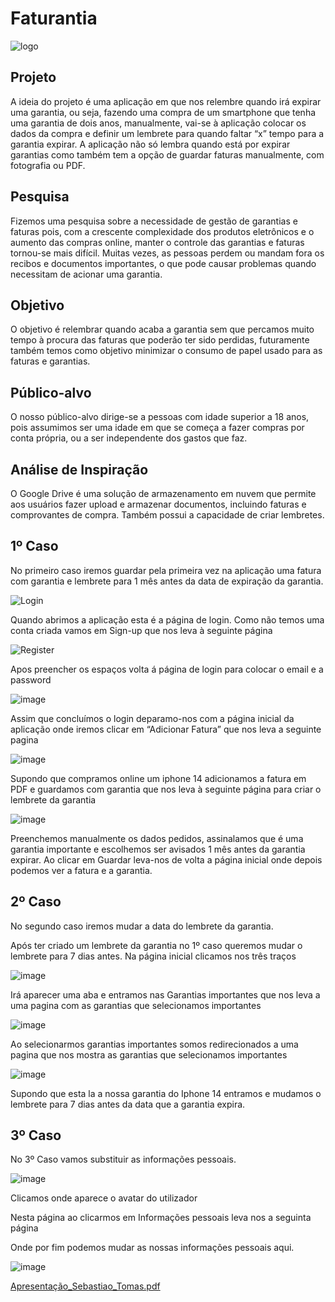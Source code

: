 # Faturantia


![logo](imagens/Imagens%20Github/Design%20sem%20nome-3%20(2).png)


## Projeto

A ideia do projeto é uma aplicação em que nos relembre quando irá expirar uma garantia, ou seja, fazendo uma compra de um smartphone que tenha uma garantia de dois anos, manualmente, vai-se à aplicação colocar os dados da compra e definir um lembrete para quando faltar “x” tempo para a garantia expirar. A aplicação não só lembra quando está por expirar garantias como também tem a opção de guardar faturas manualmente, com fotografia ou PDF.

## Pesquisa

Fizemos uma pesquisa sobre a necessidade de gestão de garantias e faturas pois, com a crescente complexidade dos produtos eletrônicos e o aumento das compras online, manter o controle das garantias e faturas tornou-se mais difícil. Muitas vezes, as pessoas perdem ou mandam fora os recibos e documentos importantes, o que pode causar problemas quando necessitam de acionar uma garantia.

## Objetivo

O objetivo é relembrar quando acaba a garantia sem que percamos muito tempo à procura das faturas que poderão ter sido perdidas, futuramente também temos como objetivo minimizar o consumo de papel usado para as faturas e garantias.

## Público-alvo

O nosso público-alvo dirige-se a pessoas com idade superior a 18 anos, pois assumimos ser uma idade em que se começa a fazer compras por conta própria, ou a ser independente dos gastos que faz.

## Análise de Inspiração

O Google Drive é uma solução de armazenamento em nuvem que permite aos usuários fazer upload e armazenar documentos, incluindo faturas e comprovantes de compra. Também possui a capacidade de criar lembretes.

## 1º Caso

No primeiro caso iremos guardar pela primeira vez na aplicação uma fatura com garantia e lembrete para 1 mês antes da data de expiração da garantia.

![Login](imagens/Imagens%20Github/login.png)
 

Quando abrimos a aplicação esta é a página de login. Como não temos uma conta criada vamos em Sign-up que nos leva à seguinte página

![Register](imagens/Imagens%20Github/register.png)


Apos preencher os espaços volta á página de login para colocar o email e a password

![image](imagens/Imagens%20Github/pagina%20inicial.png)

Assim que concluímos o login deparamo-nos com a página inicial da aplicação onde iremos clicar em “Adicionar Fatura” que nos leva a seguinte pagina

![image](imagens/Imagens%20Github/c%20fatura.png)

Supondo que compramos online um iphone 14 adicionamos a fatura em PDF e guardamos com garantia que nos leva à seguinte página para criar o lembrete da garantia

![image](imagens/Imagens%20Github/c%20garantia.png)

Preenchemos manualmente os dados pedidos, assinalamos que é uma garantia importante e escolhemos ser avisados 1 mês antes da garantia expirar. Ao clicar em Guardar leva-nos de volta a página inicial onde depois podemos ver a fatura e a garantia.

## 2º Caso

No segundo caso iremos mudar a data do lembrete da garantia.

Após ter criado um lembrete da garantia no 1º caso queremos mudar o lembrete para 7 dias antes. Na página inicial clicamos nos três traços

![image](imagens/Imagens%20Github/Opções.png)

Irá aparecer uma aba e entramos nas Garantias importantes que nos leva a uma pagina com as garantias que selecionamos importantes

![image](imagens/Imagens%20Github/garantia%20imp.png)

Ao selecionarmos garantias importantes somos redirecionados a uma pagina que nos mostra as garantias que selecionamos importantes 

![image](imagens/Imagens%20Github/Ver%20garantia.png)

Supondo que esta la a nossa garantia do Iphone 14 entramos e mudamos o lembrete para 7 dias antes da data que a garantia expira.



## 3º Caso

No 3º Caso vamos substituir as informações pessoais.

![image](imagens/Imagens%20Github/pagina%20inicial.png)

Clicamos onde aparece o avatar do utilizador 

Nesta página ao clicarmos em Informações pessoais leva nos a seguinta página

Onde por fim podemos mudar as nossas informações pessoais aqui.

![image](imagens/Imagens%20Github/perfil.png)


[Apresentação_Sebastiao_Tomas.pdf](https://github.com/tomaslebre/Faturantia/files/12797060/Apresentacao_Sebastiao_Tomas.pdf)









